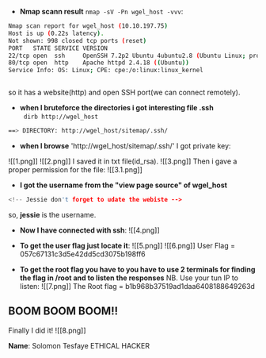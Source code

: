 - **Nmap scann result**  `nmap -sV -Pn wgel_host -vvv`:
```bash
Nmap scan report for wgel_host (10.10.197.75)
Host is up (0.22s latency).
Not shown: 998 closed tcp ports (reset)
PORT   STATE SERVICE VERSION
22/tcp open  ssh     OpenSSH 7.2p2 Ubuntu 4ubuntu2.8 (Ubuntu Linux; protocol 2.0)
80/tcp open  http    Apache httpd 2.4.18 ((Ubuntu))
Service Info: OS: Linux; CPE: cpe:/o:linux:linux_kernel



```

so it has a website(http) and open SSH port(we can connect remotely).

- **when I bruteforce the directories i got interesting file .ssh** <br>
` dirb http://wgel_host`
```bash
==> DIRECTORY: http://wgel_host/sitemap/.ssh/  
```

- **when I browse** 'http://wgel_host/sitemap/.ssh/' I got private key:

![[1.png]]
![[2.png]]
I saved it in txt file(id_rsa).
![[3.png]]
Then i gave a proper permission for the file:
![[3.1.png]]

- **I got the username from the "view page source" of wgel_host**
```c
<!-- Jessie don't forget to udate the webiste -->
```
so, **jessie** is the username.


- **Now I have connected with ssh**:
![[4.png]]


- **To get the user flag just locate it**:
![[5.png]]
![[6.png]]
User Flag = 057c67131c3d5e42dd5cd3075b198ff6

- **To get the root flag you have to you have to use 2 terminals for finding the flag in /root and to listen the responses** NB. Use your tun IP to listen:
![[7.png]]
The Root flag = b1b968b37519ad1daa6408188649263d


## BOOM BOOM BOOM!!
Finally I did it!
![[8.png]]

**Name**: Solomon Tesfaye
 ETHICAL HACKER
